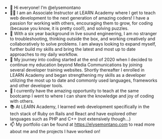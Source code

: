 - 👋 Hi everyone! I’m @elysemontano
- 👩‍💻 I am an Associate Instructor at LEARN Academy where I get to teach web development to the next generation of amazing coders! I have a passion for working with others, encouraging them to grow, for coding (because you know, it is pretty cool!), and solving puzzles.
- 🎤 With a six year background in live sound engineering, I am no stranger to troubleshooting, thinking outside the box, and working creatively and collaboratively to solve problems.  I am always looking to expand myself, further build my skills and bring the latest and most up to date approaches to my daily workflow.  
- 🚗 My journey into coding started at the end of 2020 when I decided to continue my education beyond Media Communications by joining several developer training websites.  Shortly thereafter I enrolled in LEARN Academy and began strengthening my skills as a developer utilizing the most up to date and commonly used languages, frameworks and other developer tools.
- 🌱 I currently have the amazing opportunity to teach at the same bootcamp I went to where I can share the knowledge and joy of coding with others.
- 📚 At LEARN Academy, I learned web development specifically in the tech stack of Ruby on Rails and React and have explored other languages such as PHP and C++ (not extensively though...)
- 📫 My portfolio can be found at https://elysemontano.com to read more about me and the projects I have worked on!

